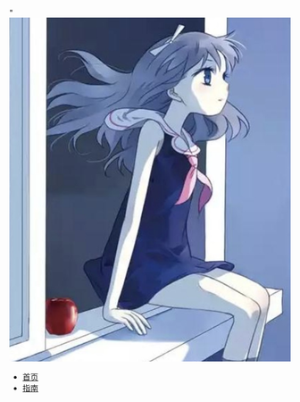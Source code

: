 <!-- docs/_sidebar.md  用自定义的，不需要配置--> 
"![logo](./imgs/icon.jpg ':size=15%')
* [首页](zh-cn/) 
* [指南](zh-cn/guide)

